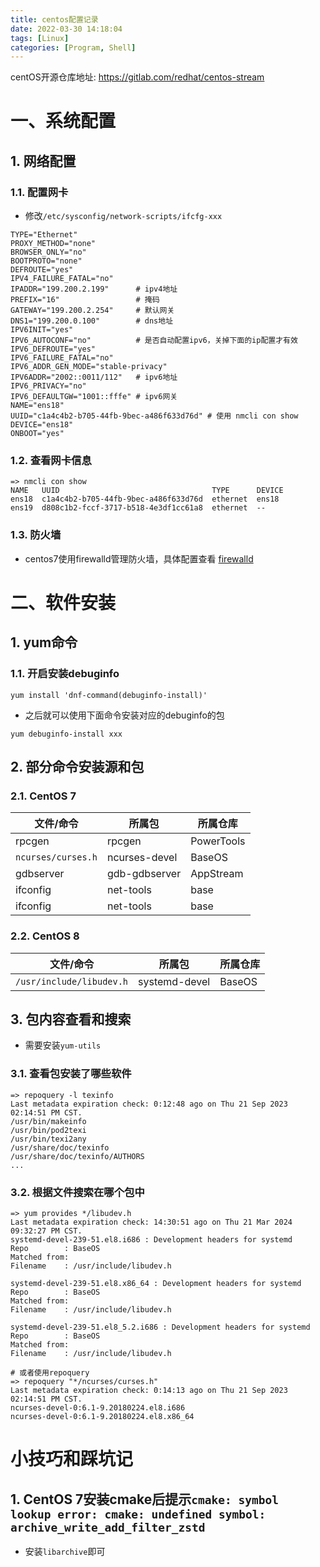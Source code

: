 ```yaml
---
title: centos配置记录
date: 2022-03-30 14:18:04
tags: [Linux]
categories: [Program, Shell]
---
```


centOS开源仓库地址: https://gitlab.com/redhat/centos-stream

# 一、系统配置

## 1. 网络配置

### 1.1. 配置网卡

- 修改`/etc/sysconfig/network-scripts/ifcfg-xxx`

```shell
TYPE="Ethernet"
PROXY_METHOD="none"
BROWSER_ONLY="no"
BOOTPROTO="none"
DEFROUTE="yes"
IPV4_FAILURE_FATAL="no"
IPADDR="199.200.2.199"      # ipv4地址
PREFIX="16"                 # 掩码
GATEWAY="199.200.2.254"     # 默认网关
DNS1="199.200.0.100"        # dns地址
IPV6INIT="yes"
IPV6_AUTOCONF="no"          # 是否自动配置ipv6，关掉下面的ip配置才有效
IPV6_DEFROUTE="yes"
IPV6_FAILURE_FATAL="no"
IPV6_ADDR_GEN_MODE="stable-privacy"
IPV6ADDR="2002::0011/112"   # ipv6地址
IPV6_PRIVACY="no"
IPV6_DEFAULTGW="1001::fffe" # ipv6网关
NAME="ens18"
UUID="c1a4c4b2-b705-44fb-9bec-a486f633d76d" # 使用 nmcli con show
DEVICE="ens18"
ONBOOT="yes"
```

### 1.2. 查看网卡信息

```shell
=> nmcli con show
NAME   UUID                                  TYPE      DEVICE
ens18  c1a4c4b2-b705-44fb-9bec-a486f633d76d  ethernet  ens18
ens19  d808c1b2-fccf-3717-b518-4e3df1cc61a8  ethernet  --
```

### 1.3. 防火墙

- centos7使用firewalld管理防火墙，具体配置查看 [firewalld](/blogs/2018-09-16-shellStudy/#18-firewalld-防火墙)

# 二、软件安装

## 1. yum命令

### 1.1. 开启安装debuginfo

```shell
yum install 'dnf-command(debuginfo-install)'
```

- 之后就可以使用下面命令安装对应的debuginfo的包

```shell
yum debuginfo-install xxx
```

## 2. 部分命令安装源和包

### 2.1. CentOS 7

| 文件/命令          | 所属包        | 所属仓库   |
| ------------------ | ------------- | ---------- |
| rpcgen             | rpcgen        | PowerTools |
| `ncurses/curses.h` | ncurses-devel | BaseOS     |
| gdbserver          | gdb-gdbserver | AppStream  |
| ifconfig           | net-tools     | base       |
| ifconfig           | net-tools     | base       |

### 2.2. CentOS 8

| 文件/命令                | 所属包        | 所属仓库 |
| ------------------------ | ------------- | -------- |
| `/usr/include/libudev.h` | systemd-devel | BaseOS   |

## 3. 包内容查看和搜索

- 需要安装`yum-utils`

### 3.1. 查看包安装了哪些软件

```shell
=> repoquery -l texinfo
Last metadata expiration check: 0:12:48 ago on Thu 21 Sep 2023 02:14:51 PM CST.
/usr/bin/makeinfo
/usr/bin/pod2texi
/usr/bin/texi2any
/usr/share/doc/texinfo
/usr/share/doc/texinfo/AUTHORS
...
```

### 3.2. 根据文件搜索在哪个包中

```shell
=> yum provides */libudev.h
Last metadata expiration check: 14:30:51 ago on Thu 21 Mar 2024 09:32:27 PM CST.
systemd-devel-239-51.el8.i686 : Development headers for systemd
Repo        : BaseOS
Matched from:
Filename    : /usr/include/libudev.h

systemd-devel-239-51.el8.x86_64 : Development headers for systemd
Repo        : BaseOS
Matched from:
Filename    : /usr/include/libudev.h

systemd-devel-239-51.el8_5.2.i686 : Development headers for systemd
Repo        : BaseOS
Matched from:
Filename    : /usr/include/libudev.h

# 或者使用repoquery
=> repoquery "*/ncurses/curses.h"
Last metadata expiration check: 0:14:13 ago on Thu 21 Sep 2023 02:14:51 PM CST.
ncurses-devel-0:6.1-9.20180224.el8.i686
ncurses-devel-0:6.1-9.20180224.el8.x86_64
```

# 小技巧和踩坑记

## 1. CentOS 7安装cmake后提示`cmake: symbol lookup error: cmake: undefined symbol: archive_write_add_filter_zstd`

- 安装`libarchive`即可
